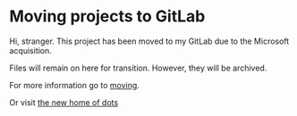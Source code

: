 # Moving projects to GitLab

Hi, stranger. This project has been moved to my GitLab due to the Microsoft acquisition.

Files will remain on here for transition. However, they will be archived.

For more information go to [moving](https://moving.lmao.tf).

Or visit [the new home of dots](https://gitlab.com/tilda/dots)
